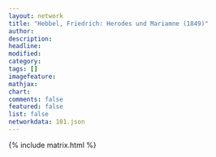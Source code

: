 ```yaml
---
layout: network
title: "Hebbel, Friedrich: Herodes und Mariamne (1849)"
author:
description:
headline:
modified:
category:
tags: []
imagefeature: 
mathjax: 
chart: 
comments: false
featured: false
list: false
networkdata: 101.json
---
```

{% include matrix.html %}
